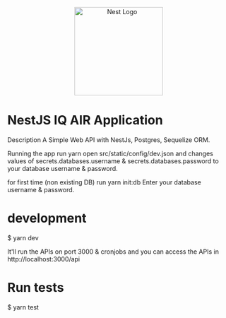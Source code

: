 <p align="center">
  <a href="http://nestjs.com/" target="blank"><img src="https://nestjs.com/img/logo-small.svg" width="200" alt="Nest Logo" /></a>
</p>

[circleci-image]: https://img.shields.io/circleci/build/github/nestjs/nest/master?token=abc123def456
[circleci-url]: https://circleci.com/gh/nestjs/nest

# NestJS IQ AIR Application

Description
A Simple Web API with NestJs, Postgres, Sequelize ORM.

Running the app
run yarn
open src/static/config/dev.json and changes values of secrets.databases.username & secrets.databases.password to your database username & password.

for first time (non existing DB)
run yarn init:db
Enter your database username & password.

# development
$ yarn dev

It'll run the APIs on port 3000 & cronjobs and you can access the APIs in http://localhost:3000/api

# Run tests
$ yarn test
